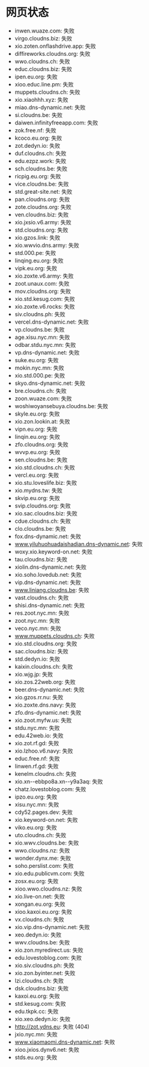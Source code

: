 # 网页状态
- inwen.wuaze.com: 失败
- virgo.cloudns.biz: 失败
- xio.zoten.onflashdrive.app: 失败
- diffireworks.cloudns.org: 失败
- wwo.cloudns.ch: 失败
- educ.cloudns.biz: 失败
- ipen.eu.org: 失败
- xioo.educ.line.pm: 失败
- muppets.cloudns.ch: 失败
- xio.xiaohhh.xyz: 失败
- miao.dns-dynamic.net: 失败
- si.cloudns.be: 失败
- daiwen.infinityfreeapp.com: 失败
- zok.free.nf: 失败
- kcoco.eu.org: 失败
- zot.dedyn.io: 失败
- duf.cloudns.ch: 失败
- edu.ezpz.work: 失败
- sch.cloudns.be: 失败
- ricpig.eu.org: 失败
- vice.cloudns.be: 失败
- std.great-site.net: 失败
- pan.cloudns.org: 失败
- zote.cloudns.org: 失败
- ven.cloudns.biz: 失败
- xio.jxsio.v6.army: 失败
- std.cloudns.org: 失败
- xio.gzos.link: 失败
- xio.wwvio.dns.army: 失败
- std.000.pe: 失败
- linqing.eu.org: 失败
- vipk.eu.org: 失败
- xio.zoxte.v6.army: 失败
- zoot.unaux.com: 失败
- mov.cloudns.org: 失败
- xio.std.kesug.com: 失败
- xio.zoxte.v6.rocks: 失败
- siv.cloudns.ph: 失败
- vercel.dns-dynamic.net: 失败
- vp.cloudns.be: 失败
- age.xisu.nyc.mn: 失败
- odbar.stdu.nyc.mn: 失败
- vp.dns-dynamic.net: 失败
- suke.eu.org: 失败
- mokin.nyc.mn: 失败
- xio.std.000.pe: 失败
- skyo.dns-dynamic.net: 失败
- bre.cloudns.ch: 失败
- zoon.wuaze.com: 失败
- woshiwoyansebuya.cloudns.be: 失败
- skyle.eu.org: 失败
- xio.zon.lookin.at: 失败
- vipn.eu.org: 失败
- linqin.eu.org: 失败
- zfo.cloudns.org: 失败
- wvvp.eu.org: 失败
- sen.cloudns.be: 失败
- xio.std.cloudns.ch: 失败
- vercl.eu.org: 失败
- xio.stu.loveslife.biz: 失败
- xio.mydns.tw: 失败
- skvip.eu.org: 失败
- svip.cloudns.org: 失败
- xio.sac.cloudns.biz: 失败
- cdue.cloudns.ch: 失败
- clo.cloudns.be: 失败
- fox.dns-dynamic.net: 失败
- www.yiluhuohuadaishadian.dns-dynamic.net: 失败
- woxy.xio.keyword-on.net: 失败
- tau.cloudns.biz: 失败
- xiolin.dns-dynamic.net: 失败
- xio.soho.lovedub.net: 失败
- vip.dns-dynamic.net: 失败
- www.liniang.cloudns.be: 失败
- vast.cloudns.ch: 失败
- shisi.dns-dynamic.net: 失败
- res.zoot.nyc.mn: 失败
- zoot.nyc.mn: 失败
- veco.nyc.mn: 失败
- www.muppets.cloudns.ch: 失败
- xio.std.cloudns.org: 失败
- sac.cloudns.biz: 失败
- std.dedyn.io: 失败
- kaixin.cloudns.ch: 失败
- xio.wjg.jp: 失败
- xio.zos.22web.org: 失败
- beer.dns-dynamic.net: 失败
- xio.gzos.rr.nu: 失败
- xio.zoxte.dns.navy: 失败
- zfo.dns-dynamic.net: 失败
- xio.zoot.myfw.us: 失败
- stdu.nyc.mn: 失败
- edu.42web.io: 失败
- xio.zot.rf.gd: 失败
- xio.lzhoo.v6.navy: 失败
- educ.free.nf: 失败
- linwen.rf.gd: 失败
- kenelm.cloudns.ch: 失败
- xio.xn--ebbpo8a.xn--y9a3aq: 失败
- chatz.lovestoblog.com: 失败
- ipzo.eu.org: 失败
- xisu.nyc.mn: 失败
- cdy52.pages.dev: 失败
- xio.keyword-on.net: 失败
- viko.eu.org: 失败
- uto.cloudns.ch: 失败
- xio.wwv.cloudns.be: 失败
- wwo.cloudns.nz: 失败
- wonder.dynx.me: 失败
- soho.perslist.com: 失败
- xio.edu.publicvm.com: 失败
- zosx.eu.org: 失败
- xioo.wwo.cloudns.nz: 失败
- xio.live-on.net: 失败
- xongan.eu.org: 失败
- xioo.kaxoi.eu.org: 失败
- vx.cloudns.ch: 失败
- xio.vip.dns-dynamic.net: 失败
- xeo.dedyn.io: 失败
- wwv.cloudns.be: 失败
- xio.zon.myredirect.us: 失败
- edu.lovestoblog.com: 失败
- xio.siv.cloudns.ph: 失败
- xio.zon.byinter.net: 失败
- lzi.cloudns.ch: 失败
- dsk.cloudns.biz: 失败
- kaxoi.eu.org: 失败
- std.kesug.com: 失败
- edu.tkpk.cc: 失败
- xio.xeo.dedyn.io: 失败
- http://zot.ydns.eu: 失败 (404)
- jxio.nyc.mn: 失败
- www.xiaomaomi.dns-dynamic.net: 失败
- xioo.jxios.dynv6.net: 失败
- stds.eu.org: 失败
